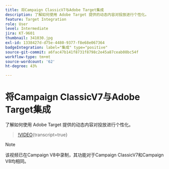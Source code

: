 ```yaml
---
title: 将Campaign ClassicV7与Adobe Target集成
description: 了解如何使用 Adobe Target 提供的动态内容对投放进行个性化。
feature: Target Integration
role: User
level: Intermediate
jira: KT-9601
thumbnail: 341030.jpg
exl-id: 1338427d-d75e-4480-9377-f8e68e067364
badgeIntegration: label="集成" type="positive"
source-git-commit: a6fac47b141f8731f8798c2e45a87ceab08bc54f
workflow-type: tm+mt
source-wordcount: '62'
ht-degree: 43%

---
```


# 将Campaign ClassicV7与Adobe Target集成

了解如何使用 Adobe Target 提供的动态内容对投放进行个性化。

>[!VIDEO](https://video.tv.adobe.com/v/341030?quality=12&learn=on){transcript=true}

>[!NOTE]
> 该视频已在Campaign V8中录制，其功能对于Campaign ClassicV7和Campaign V8均相同。
